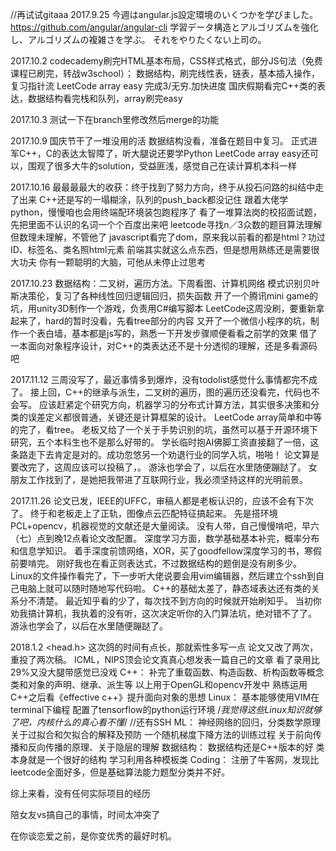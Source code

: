 
//再试试gitaaa
2017.9.25
今週はangular.js設定環境のいくつかを学びました。
https://github.com/angular/angular-cli
学習データ構造とアルゴリズムを強化し、アルゴリズムの複雑さを学ぶ。
それをやりたくない上司の。

2017.10.2
codecademy刷完HTML基本布局，CSS样式格式，部分JS句法（免费课程已刷完，转战w3school）；
数据结构，刷完线性表，链表，基本插入操作，复习指针流
LeetCode array easy 完成3/无穷.加快进度
国庆假期看完C++类的表达，数据结构看完栈和队列，array刷完easy

2017.10.3
测试一下在branch里修改然后merge的功能

2017.10.9
国庆节干了一堆没用的活
数据结构没看，准备在题目中复习。
正式进军C++，C的表达太智障了，听大腿说还要学Python
LeetCode array easy还可以，围观了很多大牛的solution，受益匪浅，感觉自己在读计算机本科一样

2017.10.16
最最最最大的收获：终于找到了努力方向，终于从投石问路的纠结中走了出来
C++还是写的一塌糊涂，队列的push_back都没记住
跟着大佬学python，慢慢咱也会用终端配环境装包跑程序了
看了一堆算法岗的校招面试题，先把里面不认识的名词一个个百度出来吧
leetcode寻找n／3众数的题目算法理解但数理未理解，不管他了
javascript看完了dom，原来我以前看的都是html？功过ID、标签名、类名照html元素
前端其实就这么点东西，但是想用熟练还是需要很大功夫
你有一颗聪明的大脑，可他从未停止过思考

2017.10.23
数据结构：二叉树，遍历方法。下周看图、计算机网络
模式识别贝叶斯决策伦，复习了各种线性回归逻辑回归，损失函数
开了一个腾讯mini game的坑，用unity3D制作一个游戏，负责用C#编写脚本
LeetCode这周没刷，要重新拿起来了，hard的暂时没看，先看tree部分的内容
又开了一个微信小程序的坑，制作一个表白墙，基本都是js写的，熟悉一下开发步骤顺便看看之前学的效果
借了一本面向对象程序设计，对C++的类表达还不是十分透彻的理解，还是多看源码吧

2017.11.12
三周没写了，最近事情多到爆炸，没有todolist感觉什么事情都完不成了。
接上回，C++的继承与派生，二叉树的遍历，图的遍历还没看完，代码也不会写。
应该赶紧定个研究方向，机器学习的分布式计算方法，其实很多决策和分类的误差定义都很普通，关键还是计算框架的设计。
LeetCode array简单和中等的完了，看tree。
老板又给了一个关于手势识别的坑，虽然可以基于开源环境下研究，五个本科生也不是那么好带的。
学长临时抱AI佛脚工资直接翻了一倍，这条路走下去肯定是对的。成功忽悠另一个劝退行业的同学入坑，啪啪！
论文算是要改完了，这周应该可以投稿了，。
游泳也学会了，以后在水里随便蹦跶了。
女朋友工作找到了，是她把我带进了互联网行业，我必须坚持这样的光明前景。

2017.11.26
论文已发，IEEE的UFFC，审稿人都是老板认识的，应该不会有下次了。
终于和老板走上了正轨，图像点云匹配特征搞起来。
先是搭环境PCL+opencv，机器视觉的文献还是大量阅读。
没有人带，自己慢慢啃吧，早六（七）点到晚12点看论文改配置。
深度学习方面，数学基础基本补完，概率分布和信息学知识。
着手深度前馈网络，XOR，买了goodfellow深度学习的书，寒假前要啃完。
刚好我也在看正则表达式，不过数据结构的题倒是没有刷多少。
Linux的文件操作看完了，下一步听大佬说要会用vim编辑器，然后建立个ssh到自己电脑上就可以随时随地写代码啦。
C++的基础太差了，静态域表达还有类的关系分不清楚。
最近知乎看的少了，每次找不到方向的时候就开始刷知乎。
当初你劝我搞计算机，我执着的没有听，这次决定听你的入门算法坑，绝对错不了了。
游泳也学会了，以后在水里随便蹦跶了。

2018.1.2
<head.h>
这次鸽的时间有点长，那就索性多写一点
论文又改了两次，重投了两次稿。
ICML，NIPS顶会论文真真心想发表一篇自己的文章
看了录用比29%又没大腿带感觉已没戏
C++：
补完了重载函数、构造函数、析构函数等概念
类和对象的声明、继承、派生等
以上用于OpenGL和opencv开发中
熟练运用C++之后看《effective c++》提升面向对象的思想
Linux：
基本能够使用VIM在terminal下编程
配置了tensorflow的python运行环境
/*我觉得这些Linux知识就够了吧，内核什么的真心看不懂*/
//还有SSH
ML：
神经网络的回归，分类数学原理
关于过拟合和欠拟合的解释及预防
一个随机梯度下降方法的训练过程
关于前向传播和反向传播的原理、关于隐层的理解
数据结构：
数据结构还是C++版本的好
类本身就是一个很好的结构
学习利用各种模板类
Coding：
注册了牛客网，发现比leetcode全面好多，但是基础算法能力题型分类并不好。

综上来看，没有任何实际项目的经历

陪女友vs搞自己的事情，时间太冲突了

在你谈恋爱之前，是你变优秀的最好时机。


